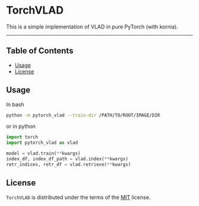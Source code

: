 # TorchVLAD

This is a simple implementation of VLAD in pure PyTorch (with kornia).

-----

## **Table of Contents**

- [Usage](#usage)
- [License](#license)

## Usage

In bash

```bash
python -m pytorch_vlad --train-dir /PATH/TO/ROOT/IMAGE/DIR 

```

or in python

```python
import torch
import pytorch_vlad as vlad

model = vlad.train(**kwargs)
index_df, index_df_path = vlad.index(**kwargs)
retr_indices, retr_df = vlad.retrieve(**kwargs)
```

## License

`TorchVLAD` is distributed under the terms of the [MIT](https://spdx.org/licenses/MIT.html) license.
